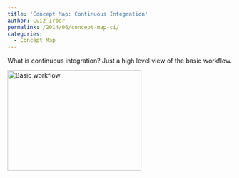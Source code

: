 ```yaml
---
title: 'Concept Map: Continuous Integration'
author: Luiz Irber
permalink: /2014/06/concept-map-ci/
categories:
  - Concept Map
---
```

What is continuous integration? Just a high level view of the basic workflow.

[<img class="size-medium wp-image-7877" alt="Basic workflow" src="http://teaching.software-carpentry.org/wp-content/uploads/2014/06/IMG_20140619_223026-300x225.jpg" width="300" height="225" />][1]

 [1]: http://teaching.software-carpentry.org/wp-content/uploads/2014/06/IMG_20140619_223026.jpg
